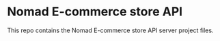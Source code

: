 # Nomad E-commerce store API

This repo contains the Nomad E-commerce store API server project files.

